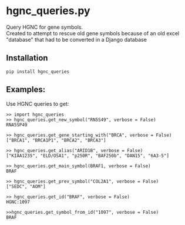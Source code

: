 # hgnc_queries.py 

Query HGNC for gene symbols.  
Created to attempt to rescue old gene symbols because of an old excel "database" that had to be converted in a Django database

## Installation

```
pip install hgnc_queries
```

## Examples:

Use HGNC queries to get:
```
>> import hgnc_queries
>> hgnc_queries.get_new_symbol("RN5S49", verbose = False)
RNA5SP49

>> hgnc_queries.get_gene_starting_with("BRCA", verbose = False)
["BRCA1", "BRCA1P1", "BRCA2", "BRCA3"]

>> hgnc_queries.get_alias("ARID1B", verbose = False)
["KIAA1235", "ELD/OSA1", "p250R", "BAF250b", "DAN15", "6A3-5"]

>> hgnc_queries.get_main_symbol(BRAF1, verbose = False)
BRAF

>> hgnc_queries.get_prev_symbol("COL2A1", verbose = False)
["SEDC", "AOM"]

>> hgnc_queries.get_id("BRAF", verbose = False)
HGNC:1097

>>hgnc_queries.get_symbol_from_id("1097", verbose = False)
BRAF
```